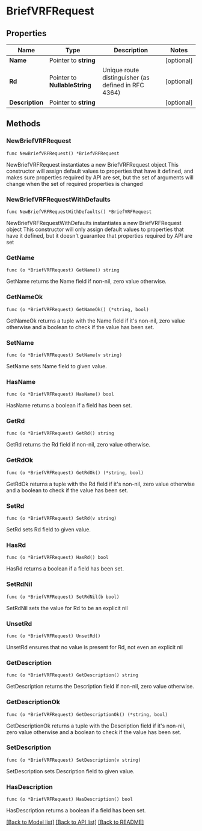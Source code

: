 # BriefVRFRequest

## Properties

Name | Type | Description | Notes
------------ | ------------- | ------------- | -------------
**Name** | Pointer to **string** |  | [optional] 
**Rd** | Pointer to **NullableString** | Unique route distinguisher (as defined in RFC 4364) | [optional] 
**Description** | Pointer to **string** |  | [optional] 

## Methods

### NewBriefVRFRequest

`func NewBriefVRFRequest() *BriefVRFRequest`

NewBriefVRFRequest instantiates a new BriefVRFRequest object
This constructor will assign default values to properties that have it defined,
and makes sure properties required by API are set, but the set of arguments
will change when the set of required properties is changed

### NewBriefVRFRequestWithDefaults

`func NewBriefVRFRequestWithDefaults() *BriefVRFRequest`

NewBriefVRFRequestWithDefaults instantiates a new BriefVRFRequest object
This constructor will only assign default values to properties that have it defined,
but it doesn't guarantee that properties required by API are set

### GetName

`func (o *BriefVRFRequest) GetName() string`

GetName returns the Name field if non-nil, zero value otherwise.

### GetNameOk

`func (o *BriefVRFRequest) GetNameOk() (*string, bool)`

GetNameOk returns a tuple with the Name field if it's non-nil, zero value otherwise
and a boolean to check if the value has been set.

### SetName

`func (o *BriefVRFRequest) SetName(v string)`

SetName sets Name field to given value.

### HasName

`func (o *BriefVRFRequest) HasName() bool`

HasName returns a boolean if a field has been set.

### GetRd

`func (o *BriefVRFRequest) GetRd() string`

GetRd returns the Rd field if non-nil, zero value otherwise.

### GetRdOk

`func (o *BriefVRFRequest) GetRdOk() (*string, bool)`

GetRdOk returns a tuple with the Rd field if it's non-nil, zero value otherwise
and a boolean to check if the value has been set.

### SetRd

`func (o *BriefVRFRequest) SetRd(v string)`

SetRd sets Rd field to given value.

### HasRd

`func (o *BriefVRFRequest) HasRd() bool`

HasRd returns a boolean if a field has been set.

### SetRdNil

`func (o *BriefVRFRequest) SetRdNil(b bool)`

 SetRdNil sets the value for Rd to be an explicit nil

### UnsetRd
`func (o *BriefVRFRequest) UnsetRd()`

UnsetRd ensures that no value is present for Rd, not even an explicit nil
### GetDescription

`func (o *BriefVRFRequest) GetDescription() string`

GetDescription returns the Description field if non-nil, zero value otherwise.

### GetDescriptionOk

`func (o *BriefVRFRequest) GetDescriptionOk() (*string, bool)`

GetDescriptionOk returns a tuple with the Description field if it's non-nil, zero value otherwise
and a boolean to check if the value has been set.

### SetDescription

`func (o *BriefVRFRequest) SetDescription(v string)`

SetDescription sets Description field to given value.

### HasDescription

`func (o *BriefVRFRequest) HasDescription() bool`

HasDescription returns a boolean if a field has been set.


[[Back to Model list]](../README.md#documentation-for-models) [[Back to API list]](../README.md#documentation-for-api-endpoints) [[Back to README]](../README.md)


